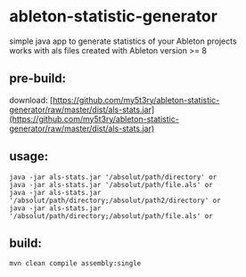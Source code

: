 # ableton-statistic-generator
simple java app to generate statistics of your Ableton projects <br>
works with als files created with Ableton version >= 8 


## pre-build:
download:
[https://github.com/my5t3ry/ableton-statistic-generator/raw/master/dist/als-stats.jar](https://github.com/my5t3ry/ableton-statistic-generator/raw/master/dist/als-stats.jar)

## usage:
```
java -jar als-stats.jar '/absolut/path/directory' or 
java -jar als-stats.jar '/absolut/path/file.als' or
java -jar als-stats.jar '/absolut/path/directory;/absolut/path2/directory' or 
java -jar als-stats.jar '/absolut/path/directory;/absolut/path/file.als' or 
```


## build:
```
mvn clean compile assembly:single 
```


